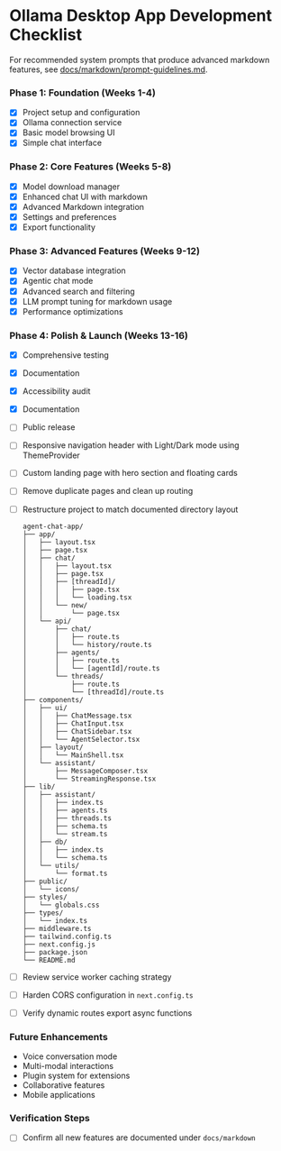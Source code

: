 # Ollama Desktop App Development Checklist

For recommended system prompts that produce advanced markdown features, see [docs/markdown/prompt-guidelines.md](docs/markdown/prompt-guidelines.md).

### Phase 1: Foundation (Weeks 1-4)

- [x] Project setup and configuration
- [x] Ollama connection service
- [x] Basic model browsing UI
- [x] Simple chat interface

### Phase 2: Core Features (Weeks 5-8)

- [x] Model download manager
- [x] Enhanced chat UI with markdown
- [x] Advanced Markdown integration
- [x] Settings and preferences
- [x] Export functionality

### Phase 3: Advanced Features (Weeks 9-12)

- [x] Vector database integration
- [x] Agentic chat mode
- [x] Advanced search and filtering
- [x] LLM prompt tuning for markdown usage
- [x] Performance optimizations

### Phase 4: Polish & Launch (Weeks 13-16)

- [x] Comprehensive testing
- [x] Documentation

- [x] Accessibility audit
- [x] Documentation

- [ ] Public release
- [ ] Responsive navigation header with Light/Dark mode using ThemeProvider
- [ ] Custom landing page with hero section and floating cards
- [ ] Remove duplicate pages and clean up routing
- [ ] Restructure project to match documented directory layout
  ```plaintext
  agent-chat-app/
  ├── app/
  │   ├── layout.tsx
  │   ├── page.tsx
  │   ├── chat/
  │   │   ├── layout.tsx
  │   │   ├── page.tsx
  │   │   ├── [threadId]/
  │   │   │   ├── page.tsx
  │   │   │   └── loading.tsx
  │   │   └── new/
  │   │       └── page.tsx
  │   └── api/
  │       ├── chat/
  │       │   ├── route.ts
  │       │   └── history/route.ts
  │       ├── agents/
  │       │   ├── route.ts
  │       │   └── [agentId]/route.ts
  │       └── threads/
  │           ├── route.ts
  │           └── [threadId]/route.ts
  ├── components/
  │   ├── ui/
  │   │   ├── ChatMessage.tsx
  │   │   ├── ChatInput.tsx
  │   │   ├── ChatSidebar.tsx
  │   │   └── AgentSelector.tsx
  │   ├── layout/
  │   │   └── MainShell.tsx
  │   └── assistant/
  │       ├── MessageComposer.tsx
  │       └── StreamingResponse.tsx
  ├── lib/
  │   ├── assistant/
  │   │   ├── index.ts
  │   │   ├── agents.ts
  │   │   ├── threads.ts
  │   │   ├── schema.ts
  │   │   └── stream.ts
  │   ├── db/
  │   │   ├── index.ts
  │   │   └── schema.ts
  │   └── utils/
  │       └── format.ts
  ├── public/
  │   └── icons/
  ├── styles/
  │   └── globals.css
  ├── types/
  │   └── index.ts
  ├── middleware.ts
  ├── tailwind.config.ts
  ├── next.config.js
  ├── package.json
  └── README.md
  ```
- [ ] Review service worker caching strategy
- [ ] Harden CORS configuration in `next.config.ts`
- [ ] Verify dynamic routes export async functions

### Future Enhancements

- Voice conversation mode
- Multi-modal interactions
- Plugin system for extensions
- Collaborative features
- Mobile applications

### Verification Steps

- [ ] Confirm all new features are documented under `docs/markdown`
